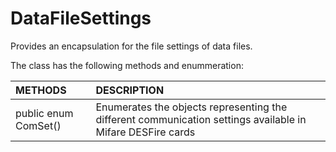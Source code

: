 # DataFileSettings
Provides an encapsulation for the file settings of data files.

The class has the following methods and enummeration:

|METHODS                                       |DESCRIPTION                                                                                        |
|:---------------------------------------------|:--------------------------------------------------------------------------------------------------|
|public enum ComSet()|Enumerates the objects representing the different communication settings available in Mifare DESFire cards|
